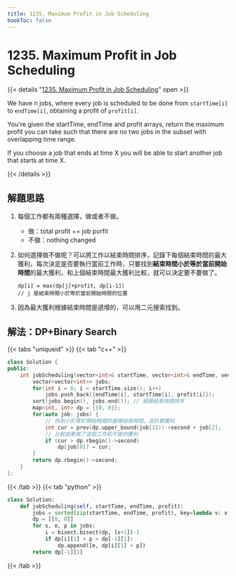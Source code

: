 ```yaml
---
title: 1235. Maximum Profit in Job Scheduling
bookToc: false
---
```


# 1235. Maximum Profit in Job Scheduling

{{< details "[1235. Maximum Profit in Job Scheduling](https://leetcode.com/problems/maximum-profit-in-job-scheduling/)" open >}}

We have n jobs, where every job is scheduled to be done from `startTime[i]` to `endTime[i]`, obtaining a profit of `profit[i]`.

You're given the startTime, endTime and profit arrays, return the maximum profit you can take such that there are no two jobs in the subset with overlapping time range.

If you choose a job that ends at time X you will be able to start another job that starts at time X.


{{< /details >}}


## 解題思路

1. 每個工作都有兩種選擇，做或者不做。
    - 做：total profit += job porfit
    - 不做：nothing changed

2. 如何選擇做不做呢？可以將工作以結束時間排序，記錄下每個結束時間的最大獲利，每次決定是否要執行當前工作時，只要找到**結束時間小於等於當前開始時間**的最大獲利，和上個結束時間最大獲利比較，就可以決定要不要做了。

    ```
    dp[i] = max(dp[j]+profit, dp[i-1]) 
    // j 是結束時間小於等於當前開始時間的位置
    ```

3. 因為最大獲利根據結束時間是遞增的，可以用二元搜索找到。

## 解法：DP+Binary Search
{{< tabs "uniqueid" >}}
{{< tab "c++" >}}
```cpp
class Solution {
public:
    int jobScheduling(vector<int>& startTime, vector<int>& endTime, vector<int>& profit) {
        vector<vector<int>> jobs;
        for(int i = 0; i < startTime.size(); i++)
            jobs.push_back({endTime[i], startTime[i], profit[i]});
        sort(jobs.begin(), jobs.end()); // 根據結束時間排序
        map<int, int> dp = {{0, 0}};
        for(auto job: jobs) {
            // 找到小於等於開始時間的最晚結束時間，並計算獲利
            int cur = prev(dp.upper_bound(job[1]))->second + job[2]; 
            // 比較如果做了這個工作和不做的獲利
            if (cur > dp.rbegin()->second)
                dp[job[0]] = cur;
        }
        return dp.rbegin()->second;
    }
};
```
{{< /tab >}}
{{< tab "python" >}}
```py
class Solution:
    def jobScheduling(self, startTime, endTime, profit):
        jobs = sorted(zip(startTime, endTime, profit), key=lambda v: v[1])
        dp = [[0, 0]]
        for s, e, p in jobs:
            i = bisect.bisect(dp, [s+1])-1
            if dp[i][1] + p > dp[-1][1]:
                dp.append([e, dp[i][1] + p])
        return dp[-1][1]
```
{{< /tab >}}

